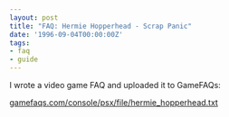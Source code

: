 ```yaml
---
layout: post
title: "FAQ: Hermie Hopperhead - Scrap Panic"
date: '1996-09-04T00:00:00Z'
tags:
- faq
- guide
---
```


I wrote a video game FAQ and uploaded it to GameFAQs:

[gamefaqs.com/console/psx/file/hermie_hopperhead.txt](http://gamefaqs.com/console/psx/file/hermie_hopperhead.txt)
